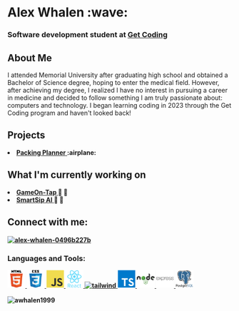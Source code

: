 <h1>Alex Whalen :wave:</h1>

<h3>Software development student at <a href="https://www.getcoding.ca/" target="_blank">Get Coding</a>
</h3>

<h2>About Me</h2>

<p>I attended Memorial University after graduating high school and obtained a Bachelor of Science degree, hoping to enter the medical field. However, after achieving my degree, I realized I have no interest in pursuing a career in medicine and decided to follow something I am truly passionate about: computers and technology. I began learning coding in 2023 through the Get Coding program and haven't looked back! </p>

<h2>Projects</h2>
<li><a href="https://awhalen1999.github.io/Packing-Planner/" target="_blank"> <strong>Packing Planner<strong> </a> :airplane:</li>

<h2>What I'm currently working on</h2>
<li><a href="https://awhalen1999.github.io/GameOn-Tap" target="_blank"> <strong>GameOn-Tap</strong> </a> 🎲 🍻 </li>
<li><a href="https://awhalen1999.github.io/SmartSip" target="_blank"> <strong>SmartSip AI</strong> </a> 🍹 🧠 </li>



<h2 align="left">Connect with me:</h2>
<p align="left">
<a href="https://linkedin.com/in/alex-whalen-0496b227b" target="blank"><img align="center" src="https://raw.githubusercontent.com/rahuldkjain/github-profile-readme-generator/master/src/images/icons/Social/linked-in-alt.svg" alt="alex-whalen-0496b227b" height="30" width="40" /></a>
</p>

<h3 align="left">Languages and Tools:</h3>
<p align="left"> 
  <!-- HTML -->
  <a href="https://www.w3.org/html/" target="_blank" rel="noreferrer"> 
    <img src="https://raw.githubusercontent.com/devicons/devicon/master/icons/html5/html5-original-wordmark.svg" alt="html5" width="40" height="40"/> 
  </a> 
  <!-- CSS -->
  <a href="https://www.w3schools.com/css/" target="_blank" rel="noreferrer"> 
    <img src="https://raw.githubusercontent.com/devicons/devicon/master/icons/css3/css3-original-wordmark.svg" alt="css3" width="40" height="40"/> 
  </a> 
  <!-- JavaScript -->
  <a href="https://developer.mozilla.org/en-US/docs/Web/JavaScript" target="_blank" rel="noreferrer"> 
    <img src="https://raw.githubusercontent.com/devicons/devicon/master/icons/javascript/javascript-original.svg" alt="javascript" width="40" height="40"/> 
  </a> 
  <!-- React -->
  <a href="https://reactjs.org/" target="_blank" rel="noreferrer"> 
    <img src="https://raw.githubusercontent.com/devicons/devicon/master/icons/react/react-original-wordmark.svg" alt="react" width="40" height="40"/> 
  </a> 
  <!-- Tailwind CSS -->
  <a href="https://tailwindcss.com/" target="_blank" rel="noreferrer"> 
    <img src="https://www.vectorlogo.zone/logos/tailwindcss/tailwindcss-icon.svg" alt="tailwind" width="40" height="40"/> 
  </a> 
  <!-- TypeScript -->
  <a href="https://www.typescriptlang.org/" target="_blank" rel="noreferrer"> 
    <img src="https://raw.githubusercontent.com/devicons/devicon/master/icons/typescript/typescript-original.svg" alt="typescript" width="40" height="40"/> 
  </a> 
  <!-- Node.js -->
  <a href="https://nodejs.org" target="_blank" rel="noreferrer"> 
    <img src="https://raw.githubusercontent.com/devicons/devicon/master/icons/nodejs/nodejs-original-wordmark.svg" alt="nodejs" width="40" height="40"/> 
  </a> 
  <!-- Express -->
  <a href="https://expressjs.com" target="_blank" rel="noreferrer"> 
    <img src="https://raw.githubusercontent.com/devicons/devicon/master/icons/express/express-original-wordmark.svg" alt="express" width="40" height="40"/> 
  </a> 
  <!-- PostgreSQL -->
  <a href="https://www.postgresql.org" target="_blank" rel="noreferrer"> 
    <img src="https://raw.githubusercontent.com/devicons/devicon/master/icons/postgresql/postgresql-original-wordmark.svg" alt="postgresql" width="40" height="40"/> 
  </a> 
</p>


<p><img align="center" src="https://github-readme-stats.vercel.app/api/top-langs?username=awhalen1999&show_icons=true&locale=en&layout=compact" alt="awhalen1999" /></p>


